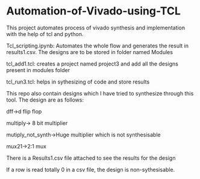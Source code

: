 # Automation-of-Vivado-using-TCL
This project automates process of vivado synthesis and implementation with the help of tcl and python.

Tcl_scripting.ipynb: Automates the whole flow and generates the result in results1.csv. The designs are to be stored in folder named Modules

tcl_add1.tcl: creates a project named project3 and add all the designs present in modules folder

tcl_run3.tcl: helps in sythesizing of code and store results

This repo also contain designs which I have tried to synthesize through this tool. The design are as follows:

dff->d flip flop

multiply-> 8 bit multiplier

mutiply_not_synth->Huge multiplier which is not synthesisable

mux21->2:1 mux

There is a Results1.csv file attached to see the results for the design

If a row is read totally 0 in a csv file, the design is non-sythesisable.


